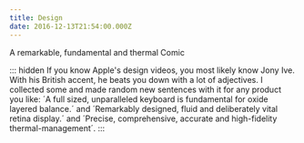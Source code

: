 ```yaml
---
title: Design
date: 2016-12-13T21:54:00.000Z
---
```


A remarkable, fundamental and thermal Comic

::: hidden
If you know Apple's design videos, you most likely know Jony Ive. With his British accent, he beats you down with a lot of adjectives. I collected some and made random new sentences with it for any product you like: ´A full sized, unparalleled keyboard is fundamental for oxide layered balance.´ and ´Remarkably designed, fluid and deliberately vital retina display.´ and ´Precise, comprehensive, accurate and high-fidelity thermal-management´.
:::